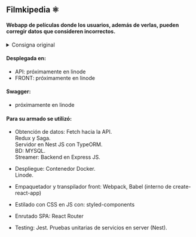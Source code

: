 ## Filmkipedia ⚛️

#### Webapp de películas donde los usuarios, además de verlas, pueden corregir datos que consideren incorrectos.  

  <details>
	<summary> Consigna original </summary>

<br>Imaginate que te contratan de un videoclub que quiere construir un catálogo web y exponer todas sus películas a través de una API REST. 

+ El dueño del local espera que esta API pueda usarse para:
    + Consultar el catálogo de películas de manera paginada y ordenada por título de la película.
    + Buscar películas por nombre.
    + Crear una nueva película.
    + Modificar una película existente.
    + Eliminar una película.

+ Las películas tienen que tener:
    + Nombre.
    + País de origen.
    + Fecha de estreno.
    + Director.
    + Link de imágen de portada.
    + Reparto: Es una lista de actores donde cada uno consta de nombre y apellido.

+ En cuanto al catálogo web, el videoclub quiere que sea accesible desde un navegador, este catálogo debe constar de las siguientes funciones:
    + Listado de películas, con filtro por nombre y de forma paginada.
    + Formulario de creación de película.
    + Botón para eliminar una película.

+ Requerimientos técnicos:
    + Usar Typescript para el backend.
    + La interfaz web del catálogo tiene que estar hecha con React.js
    + El motor de base de datos puede ser MySQL o MariaDB.
    + En el proyecto debe estar el esquema de la base y los datos de prueba para que podamos correr el proyecto en local..
    + En cuanto a frameworks, podés las librerías ExpressJS y TypeORM. Alternativamente podés utilizar un framework llamado Nest.js.

+ Vamos a valorar los siguientes aspectos:
    + Que cumpla con los requerimientos funcionales.
    + Claridad y prolijidad del código.
    + Facilidad para desplegar.
    + Diagrama de clases de la solución.
    + Login.
    + Tests unitarios de la capa de servicio.
    + Utilización de una arquitectura de 3 capas.
  </details>
	
#### Desplegada en: 
	
  * API: próximamente en linode
  * FRONT: próximamente en linode
    
#### Swagger:

  * próximamente en linode


#### Para su armado se utilizó:
	
  * Obtención de datos:
       Fetch hacia la API.  
       Redux y Saga.  
       Servidor en Nest JS con TypeORM.  
       BD: MYSQL.  
       Streamer: Backend en Express JS.
       
  * Despliegue:
       Contenedor Docker.  
       Linode.  
  
  * Empaquetador y transpilador front:
       Webpack, Babel (interno de create-react-app)
			
  * Estilado con CSS en JS con:
       styled-components

  * Enrutado SPA:
       React Router
			
  * Testing:
       Jest. Pruebas unitarias de servicios en server (Nest).  
